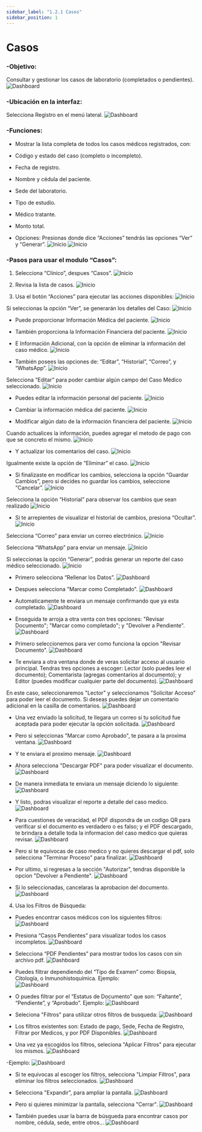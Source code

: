 ```yaml
---
sidebar_label: "1.2.1 Casos"
sidebar_position: 1
---
```


# Casos

### -Objetivo:
Consultar y gestionar los casos de laboratorio (completados o pendientes).
![Dashboard](/img/img_solhub/exp.pro.1.2.1.casos/0.webp)

### -Ubicación en la interfaz:
Selecciona Registro en el menú lateral.
![Dashboard](/img/img_solhub/exp.pro.1.2.1.casos/1.webp)
 
### -Funciones: 

- Mostrar la lista completa de todos los casos médicos registrados, con:

 - Código y estado del caso (completo o incompleto).
 - Fecha de registro.
 - Nombre y cédula del paciente.
 - Sede del laboratorio.
 - Tipo de estudio.
 - Médico tratante.
 - Monto total.

- Opciones: Presionas donde dice “Acciones” tendrás las opciones “Ver” y “Generar”. 
![Inicio](/img/img_solhub/exp.pro.1.2.1.casos/5.0.webp)
![Inicio](/img/img_solhub/exp.pro.1.2.1.casos/5.1.webp)

### -Pasos para usar el modulo “Casos”:
 
1. Selecciona “Clínico”, despues “Casos”.
![Inicio](/img/img_solhub/exp.pro.1.2.1.casos/1.webp)


2. Revisa la lista de casos.
![Inicio](/img/img_solhub/exp.pro.1.2.1.casos/2.webp)


3. Usa el botón “Acciones” para ejecutar las acciones disponibles:
![Inicio](/img/img_solhub/exp.pro.1.2.1.casos/3.webp)

Si seleccionas la opción “Ver”, se generarán los detalles del Caso:
![Inicio](/img/img_solhub/exp.pro.1.2.1.casos/5.webp)

- Puede proporcionar Información Médica del paciente.
![Inicio](/img/img_solhub/exp.pro.1.2.1.casos/6.webp)

- También proporciona la Información Financiera del paciente.
![Inicio](/img/img_solhub/exp.pro.1.2.1.casos/7.webp)

- E Información Adicional, con la opción de eliminar la información del caso médico.
![Inicio](/img/img_solhub/exp.pro.1.2.1.casos/8.webp)

- También posees las opciones de: “Editar”, “Historial”, “Correo”, y “WhatsApp”.
![Inicio](/img/img_solhub/exp.pro.1.2.1.casos/9.webp)

Selecciona “Editar” para poder cambiar algún campo del Caso Médico seleccionado.
![Inicio](/img/img_solhub/exp.pro.1.2.1.casos/10.webp)

- Puedes editar la información personal del paciente.
![Inicio](/img/img_solhub/exp.pro.1.2.1.casos/11.webp)

- Cambiar la información médica del paciente.
![Inicio](/img/img_solhub/exp.pro.1.2.1.casos/12.webp)

- Modificar algún dato de la información financiera del paciente. 
![Inicio](/img/img_solhub/exp.pro.1.2.1.casos/13.webp)

Cuando actualices la información, puedes agregar el metodo de pago con que se concreto el mismo.
![Inicio](/img/img_solhub/exp.pro.1.2.1.casos/14.webp)

- Y actualizar los comentarios del caso. 
![Inicio](/img/img_solhub/exp.pro.1.2.1.casos/15.webp)

Igualmente existe la opción de “Eliminar” el caso.
![Inicio](/img/img_solhub/exp.pro.1.2.1.casos/16.webp)

- Si finalizaste en modificar los cambios, selecciona la opción “Guardar Cambios”, pero si decides no guardar los cambios, seleccione “Cancelar”.
![Inicio](/img/img_solhub/exp.pro.1.2.1.casos/17.webp)

Selecciona la opción “Historial” para observar los cambios que sean realizado
![Inicio](/img/img_solhub/exp.pro.1.2.1.casos/18.webp)

- Si te arrepientes de visualizar el historial de cambios, presiona “Ocultar”. 
![Inicio](/img/img_solhub/exp.pro.1.2.1.casos/19.webp)

Selecciona “Correo” para enviar un correo electrónico.
![Inicio](/img/img_solhub/exp.pro.1.2.1.casos/20.webp)

Selecciona “WhatsApp” para enviar un mensaje.
![Inicio](/img/img_solhub/exp.pro.1.2.1.casos/21.webp)

Si seleccionas la opción “Generar”, podrás generar un reporte del caso médico seleccionado. 
![Inicio](/img/img_solhub/exp.pro.1.2.1.casos/22.webp)

- Primero selecciona “Rellenar los Datos”.
![Dashboard](/img/img_solhub/exp.pro.1.2.1.casos/23.0.webp)

- Despues selecciona "Marcar como Completado".
![Dashboard](/img/img_solhub/exp.pro.1.2.1.casos/23.1.webp)

- Automaticamente te enviara un mensaje confirmando que ya esta completado.
![Dashboard](/img/img_solhub/exp.pro.1.2.1.casos/23.2.webp)

- Enseguida te arroja a otra venta con tres opciones: "Revisar Documento"; "Marcar como completado"; y "Devolver a Pendiente".
![Dashboard](/img/img_solhub/exp.pro.1.2.1.casos/23.3.webp)

- Primero seleccionemos para ver como funciona la opcion "Revisar Documento".
![Dashboard](/img/img_solhub/exp.pro.1.2.1.casos/23.4.webp)

- Te enviara a otra ventana donde de veras solicitar acceso al usuario principal. Tendras tres opciones a escoger: Lector (solo puedes leer el documento); Comentarista (agregas comentarios al documento); y Editor (puedes modificar cualquier parte del documento).
![Dashboard](/img/img_solhub/exp.pro.1.2.1.casos/24.webp)

En este caso, seleccionaremos "Lector" y seleccionamos "Solicitar Acceso" para poder leer el documento. Si deseas puedes dejar un comentario adicional en la casilla de comentarios.
![Dashboard](/img/img_solhub/exp.pro.1.2.1.casos/25.webp)

- Una vez enviado la solicitud, te llegara un correo si tu solicitud fue aceptada para poder ejecutar la opción solicitada.
![Dashboard](/img/img_solhub/exp.pro.1.2.1.casos/25.webp)

- Pero si seleccionas "Marcar como Aprobado", te pasara a la proxima ventana.
![Dashboard](/img/img_solhub/exp.pro.1.2.1.casos/25.1.webp)

- Y te enviara el proximo mensaje.
![Dashboard](/img/img_solhub/exp.pro.1.2.1.casos/25.2.webp)

- Ahora selecciona "Descargar PDF" para poder visualizar el documento. 
![Dashboard](/img/img_solhub/exp.pro.1.2.1.casos/27.webp)

- De manera inmediata te enviara un mensaje diciendo lo siguiente:
![Dashboard](/img/img_solhub/exp.pro.1.2.1.casos/27.1.webp)

- Y listo, podras visualizar el reporte a detalle del caso medico.
![Dashboard](/img/img_solhub/exp.pro.1.2.1.casos/28.webp)

- Para cuestiones de veracidad, el PDF dispondra de un codigo QR para verificar si el documento es verdadero o es falso; y el PDF descargado, te brindara a detalle toda la informacion del caso medico que quieras revisar.
![Dashboard](/img/img_solhub/exp.pro.1.2.1.casos/29.webp)

- Pero si te equivocas de caso medico y no quieres descargar el pdf, solo selecciona "Terminar Proceso" para finalizar.
![Dashboard](/img/img_solhub/exp.pro.1.2.1.casos/30.webp)

- Por ultimo, si regresas a la sección "Autorizar", tendras disponible la opcion "Devolver a Pendiente".
![Dashboard](/img/img_solhub/exp.pro.1.2.1.casos/30.1.webp)

- Si lo seleccionadas, cancelaras la aprobacion del documento.
![Dashboard](/img/img_solhub/exp.pro.1.2.1.casos/30.2.webp)

4. Usa los Filtros de Búsqueda:

- Puedes encontrar casos médicos con los siguientes filtros:
![Dashboard](/img/img_solhub/exp.pro.1.2.1.casos/31.webp)

- Presiona “Casos Pendientes” para visualizar todos los casos incompletos.
![Dashboard](/img/img_solhub/exp.pro.1.2.1.casos/32.webp)

- Selecciona “PDF Pendientes” para mostrar todos los casos con sin archivo pdf.
![Dashboard](/img/img_solhub/exp.pro.1.2.1.casos/33.webp)

- Puedes filtrar dependiendo del “Tipo de Examen” como: Biopsia, Citología, o Inmunohistoquímica. Ejemplo:  
![Dashboard](/img/img_solhub/exp.pro.1.2.1.casos/34.webp)

- O puedes filtrar por el “Estatus de Documento” que son: “Faltante”, “Pendiente”, y “Aprobado”. Ejemplo: 
![Dashboard](/img/img_solhub/exp.pro.1.2.1.casos/35.webp)

- Seleciona "Filtros" para utilizar otros filtros de busqueda:
![Dashboard](/img/img_solhub/exp.pro.1.2.1.casos/36.webp)

- Los filtros existentes son: Estado de pago, Sede, Fecha de Registro, Filtrar por Medicos, y por PDF Disponibles.
![Dashboard](/img/img_solhub/exp.pro.1.2.1.casos/37.webp)

- Una vez ya escogidos los filtros, seleciona "Aplicar Filtros" para ejecutar los mismos.
![Dashboard](/img/img_solhub/exp.pro.1.2.1.casos/38.webp)

-Ejemplo:
![Dashboard](/img/img_solhub/exp.pro.1.2.1.casos/39.webp)

- Si te equivocas al escoger los filtros, selecciona "Limpiar Filtros", para eliminar los filtros seleccionados.
![Dashboard](/img/img_solhub/exp.pro.1.2.1.casos/40.webp)

- Selecciona "Expandir", para ampliar la pantalla.
![Dashboard](/img/img_solhub/exp.pro.1.2.1.casos/41.webp)

- Pero si quieres minimizar la pantalla, selecciona "Cerrar".
![Dashboard](/img/img_solhub/exp.pro.1.2.1.casos/42.webp)

- También puedes usar la barra de búsqueda para encontrar casos por nombre, cédula, sede, entre otros…
![Dashboard](/img/img_solhub/exp.pro.1.2.1.casos/43.webp)
